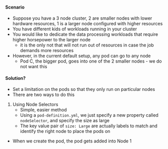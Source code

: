 
#### Scenario

- Suppose you have a 3 node cluster, 2 are smaller nodes with lower hardware resources, 1 is a larger node configured with higher resources
- You have different kids of workloads running in your cluster
- You would like to dedicate the data processing workloads that require higher horsepower to the larger node
	- it is the only not that will not run out of resources in case the job demands more resources
- However, in the current default setup, any pod can go to any node
	- Pod C, the bigger pod, goes into one of the 2 smaller nodes - we do not want this

#### Solution?

- Set a limitation on the pods so that they only run on particular nodes
- There are two ways to do this
1. Using Node Selectors
	- Simple, easier method
	- Using a ```pod-definition.yml```, we just specify a new property called ```nodeSelector```, and specify the size as large
	- The key value pair of ```size: Large``` are actually labels to match and identify the right node to place the pods on
- When we create the pod, the pod gets added into Node 1
